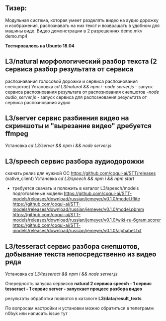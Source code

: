 ## **Тизер:**

Модульная система, которая умеет разделять видео на аудио дорожку и изображения, распознавать на них текст и возвращать в удобном для машины виде.
Видео демонстрации в 2 разрешениях demo.mkv demo.mp4

**Тестировалось на Ubunto 18.04**

## **L3/natural** морфологический разбор текста (2 сервиса разбор результата от сервиса

распознавания голосовой дорожки и сервиса распознования снепшотов)
Установка *cd L3/natural && npm i* 
-*node server.js* - запуск сервиса распознования результата от распознования снепшотов
-*node audio_server.js* - запуск сервиса для распознования результата от сервиса распознования аудио

## **L3/server** сервис разбиения видео на скриншоты и "вырезание видео" дребуется ffmpeg

Установка  *cd L3/server && npm i && node server.js*

## **L3/speech** сервис разбора аудиодорожки

скачать релиз для нужной ОС https://github.com/coqui-ai/STT/releases (native_client)
Установка *cd L3/speech && npm i && npm start*
- требуется скачать и положить в каталог L3/speech/models подготовленые модели
https://github.com/coqui-ai/STT-models/releases/download/russian/jemeyer/v0.1.0/model.tflite
https://github.com/coqui-ai/STT-models/releases/download/russian/jemeyer/v0.1.0/model.pbmm
https://github.com/coqui-ai/STT-models/releases/download/russian/jemeyer/v0.1.0/wiki-ru-6gram.scorer
https://github.com/coqui-ai/STT-models/releases/download/russian/jemeyer/v0.1.0/alphabet.txt

## **L3/tesseract** сервис разбора снепшотов, добывание текста непосредственно из видео ряда

Установка *cd L3/tesseract && npm i && node server.js*


Очередность запуска сервисов 
**natural 2 сервиса
speech - 1 сервис
tesseract - 1 сервис
server - запускает процесс разбора видео**

результаты обработки появятся в каталоге **L3/data/result_texts**

По вопросам настройки и установки можно обратиться в телеграмм n0byk или написать issue тут
